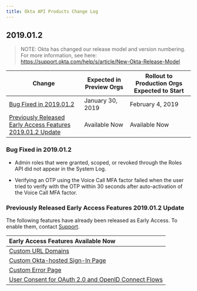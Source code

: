 ```yaml
---
title: Okta API Products Change Log
---
```


## 2019.01.2

> NOTE: Okta has changed our release model and version numbering. For more information, see here: <https://support.okta.com/help/s/article/New-Okta-Release-Model>

| Change                                                                                                                | Expected in Preview Orgs | Rollout to Production Orgs Expected to Start |
| --------------------------------------------------------------------------------------------------------------------- | ------------------------ | -------------------------------------------- |
| [Bug Fixed in 2019.01.2](#bug-fixed-in-2019012)                                                                       | January 30, 2019         | February 4, 2019                             |
| [Previously Released Early Access Features 2019.01.2 Update](#previously-released-early-access-features-2019012-update) | Available Now            | Available Now                                |

### Bug Fixed in 2019.01.2

* Admin roles that were granted, scoped, or revoked through the Roles API did not appear in the System Log. <!--OKTA-197083-->

* Verifying an OTP using the Voice Call MFA factor failed when the user tried to verify with the OTP within 30 seconds after auto-activation of the Voice Call MFA factor.

### Previously Released Early Access Features 2019.01.2 Update

The following features have already been released as Early Access. To enable them, contact [Support](https://support.okta.com/help/open_case).

| Early Access Features Available Now
| :------------------------------------------------- |
| [Custom URL Domains](#custom-url-domains-are-in-early-access)|
| [Custom Okta-hosted Sign-In Page](#custom-okta-hosted-sign-in-page-is-in-early-access)|
| [Custom Error Page](#custom-error-page-is-in-early-access)|
| [User Consent for OAuth 2.0 and OpenID Connect Flows](#user-consent-for-oauth-20-and-openid-connect-flows-in-early-availability-ea) |
